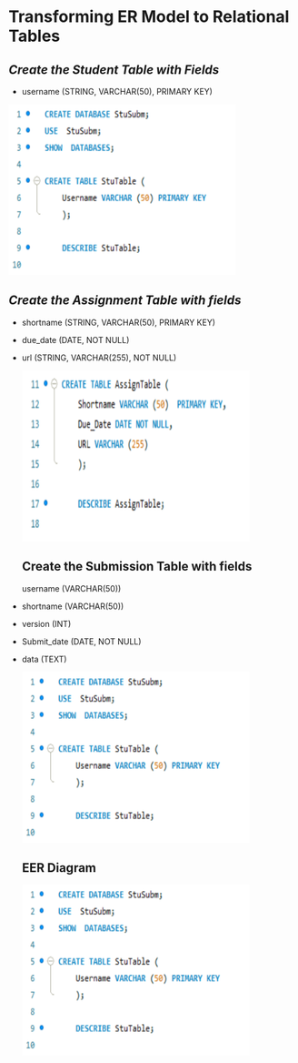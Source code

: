 # Transforming ER Model to Relational Tables

## *Create the Student Table with Fields*

- username (STRING, VARCHAR(50), PRIMARY KEY)

<img src="Images/Stu_sub.png" alt="Alt Text" width="400" height="300">

## *Create the Assignment Table with fields*

- shortname (STRING, VARCHAR(50), PRIMARY KEY)
- due_date (DATE, NOT NULL)
- url (STRING, VARCHAR(255), NOT NULL)

  <img src="Images/Assign_table.png" alt="Alt Text" width="400" height="300">

  ## Create the Submission Table with fields

  username (VARCHAR(50))

- shortname (VARCHAR(50))
- version (INT)
- Submit_date (DATE, NOT NULL)
- data (TEXT)

  <img src="Images/Stu_sub.png" alt="Alt Text" width="400" height="300">

  ## EER Diagram

  <img src="Images/Stu_sub.png" alt="Alt Text" width="400" height="300">
